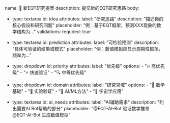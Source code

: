 name: 🌱 新EQT研究提案
description: 提交新的EQT研究思路
body:
  - type: textarea
    id: idea
    attributes:
      label: "研究思路"
      description: "描述你的核心假设和研究问题"
      placeholder: "例：基于EQT框架，预测XXX现象的数学结构为..."
    validations:
      required: true
  
  - type: textarea
    id: prediction
    attributes:
      label: "可检验预测"
      description: "具体可验证的结果或模式"
      placeholder: "例：数值模拟应显示周期性振荡，频率为..."
  
  - type: dropdown
    id: priority
    attributes:
      label: "优先级"
      options:
        - "🔥 高优先级"
        - "⚡ 快速验证"
        - "🔍 中等优先级"
  
  - type: dropdown
    id: domain
    attributes:
      label: "研究领域"
      options:
        - "🧮 数学基础"
        - "🔬 实验验证"
        - "🧠 AI/ML方法"
        - "🌌 宇宙学应用"
  
  - type: textarea
    id: ai_needs
    attributes:
      label: "AI辅助需求"
      description: "列出需要AI Bot帮助的部分"
      placeholder: "@EQT-AI-Bot 验证数学推导 @EQT-AI-Bot 生成数值模拟"
